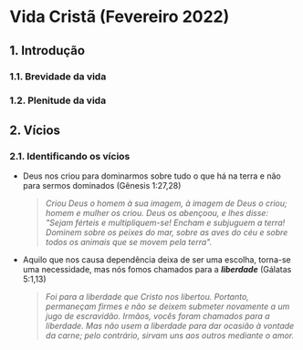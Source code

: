  # Vida Cristã (Fevereiro 2022)

 ## 1. Introdução
  ### 1.1. Brevidade da vida
  ### 1.2. Plenitude da vida

 ## 2. Vícios
  ### 2.1. Identificando os vícios
  - Deus nos criou para dominarmos sobre tudo o que há na terra e não para sermos dominados (Gênesis 1:27,28)
    >*Criou Deus o homem à sua imagem, à imagem de Deus o criou; homem e mulher os criou.*
    >*Deus os abençoou, e lhes disse: "Sejam férteis e multipliquem-se! Encham e subjuguem a terra! Dominem sobre os peixes do mar, sobre as aves do céu e sobre todos os animais que se movem pela terra".*

  - Aquilo que nos causa dependência deixa de ser uma escolha, torna-se uma necessidade, mas nós fomos chamados para a ***liberdade*** (Gálatas 5:1,13)
    >*Foi para a liberdade que Cristo nos libertou. Portanto, permaneçam firmes e não se deixem submeter novamente a um jugo de escravidão.*
    >*Irmãos, vocês foram chamados para a liberdade. Mas não usem a liberdade para dar ocasião à vontade da carne; pelo contrário, sirvam uns aos outros mediante o amor.*
